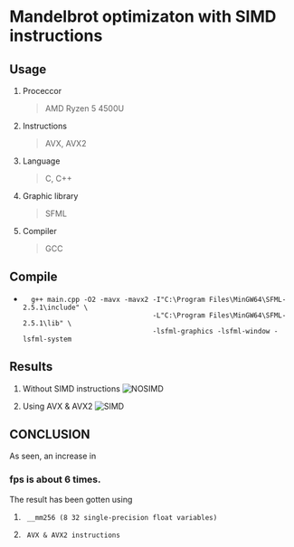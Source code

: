 Mandelbrot optimizaton with SIMD instructions
=============================================

Usage
-----------
1.  Proceccor
    > AMD Ryzen 5 4500U
2.  Instructions
    > AVX, AVX2
3.  Language
    > C, C++
4.  Graphic library
    > SFML
5.  Compiler
    > GCC

Compile
-------
+       g++ main.cpp -O2 -mavx -mavx2 -I"C:\Program Files\MinGW64\SFML-2.5.1\include" \
                                      -L"C:\Program Files\MinGW64\SFML-2.5.1\lib" \
                                      -lsfml-graphics -lsfml-window -lsfml-system

Results
-------

1. Without SIMD instructions
![NOSIMD](/путь/к/изображению.jpg)

2. Using AVX & AVX2
![SIMD](/путь/к/изображению.jpg)

CONCLUSION
----------
As seen, an increase in 
### fps is about 6 times.
The result has been gotten using
1.      __mm256 (8 32 single-precision float variables)
2.      AVX & AVX2 instructions
